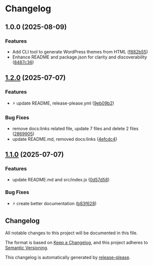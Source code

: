 # Changelog

## 1.0.0 (2025-08-09)


### Features

* Add CLI tool to generate WordPress themes from HTML ([f882b55](https://github.com/ioncakephper/php-theme-gen/commit/f882b55dc7d755eb808c49e61a36bce8d29be34b))
* Enhance README and package.json for clarity and discoverability ([8487c36](https://github.com/ioncakephper/php-theme-gen/commit/8487c3632b144f2cc4b7c453051b66ecd5aa2bfe))

## [1.2.0](https://github.com/ioncakephper/php-theme-gen/compare/v1.1.0...v1.2.0) (2025-07-07)

### Features

- :zap: update README, release-please.yml ([9eb09b2](https://github.com/ioncakephper/php-theme-gen/commit/9eb09b2d1a151d075a1f75eec615e0e25b2f9997))

### Bug Fixes

- remove docs:links related file, update 7 files and delete 2 files ([2869905](https://github.com/ioncakephper/php-theme-gen/commit/286990585a28b1fa3963e515397c7c5616612d5c))
- update README.md, removed docs:links ([4efcdc4](https://github.com/ioncakephper/php-theme-gen/commit/4efcdc4c6962f20c189aabca86cc3d36053013dd))

## [1.1.0](https://github.com/ioncakephper/php-theme-gen/compare/v1.0.3...v1.1.0) (2025-07-07)

### Features

- update README.md and src/index.js ([0d57d58](https://github.com/ioncakephper/php-theme-gen/commit/0d57d589ff929dfdd5fad06c6b709d81f613e205))

### Bug Fixes

- :zap: create better documentation ([b83f628](https://github.com/ioncakephper/php-theme-gen/commit/b83f628b930d9c4f27420ed35df45d334d76912f))

## Changelog

All notable changes to this project will be documented in this file.

The format is based on [Keep a Changelog](https://keepachangelog.com/en/1.0.0/), and this project adheres to [Semantic Versioning](https://semver.org/spec/v2.0.0.html).

This changelog is automatically generated by [release-please](https://github.com/googleapis/release-please).
